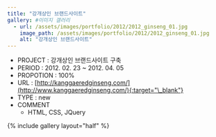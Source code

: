 ```yaml
---
title: "강개상인 브랜드사이트"
gallery: #이미지 갤러리
  - url: /assets/images/portfolio/2012/2012_ginseng_01.jpg
    image_path: /assets/images/portfolio/2012/2012_ginseng_01.jpg
    alt: "강개상인 브랜드사이트"
---
```


- PROJECT : 강개상인 브랜드사이트 구축
- PERIOD : 2012. 02. 23 ~ 2012. 04. 05
- PROPOTION : 100%
- URL : [http://kanggaeredginseng.com/](http://www.kanggaeredginseng.com/){:target="\_blank"}
- TYPE : new
- COMMENT
  - HTML, CSS, JQuery

{% include gallery layout="half" %}
